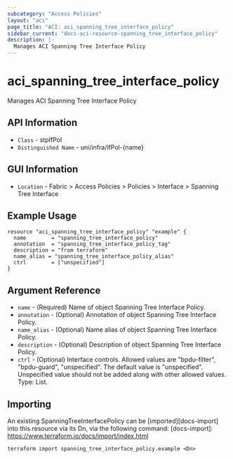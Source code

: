 ```yaml
---
subcategory: "Access Policies"
layout: "aci"
page_title: "ACI: aci_spanning_tree_interface_policy"
sidebar_current: "docs-aci-resource-spanning_tree_interface_policy"
description: |-
  Manages ACI Spanning Tree Interface Policy
---
```


# aci_spanning_tree_interface_policy

Manages ACI Spanning Tree Interface Policy

## API Information

- `Class` - stpIfPol
- `Distinguished Name` - uni/infra/ifPol-{name}

## GUI Information

- `Location` - Fabric > Access Policies > Policies > Interface > Spanning Tree Interface

## Example Usage

```hcl
resource "aci_spanning_tree_interface_policy" "example" {
  name        = "spanning_tree_interface_policy"
  annotation  = "spanning_tree_interface_policy_tag"
  description = "from terraform"
  name_alias = "spanning_tree_interface_policy_alias"
  ctrl        = ["unspecified"]
}
```

## Argument Reference

- `name` - (Required) Name of object Spanning Tree Interface Policy.
- `annotation` - (Optional) Annotation of object Spanning Tree Interface Policy.
- `name_alias` - (Optional) Name alias of object Spanning Tree Interface Policy.
- `description` - (Optional) Description of object Spanning Tree Interface Policy.
- `ctrl` - (Optional) Interface controls. Allowed values are "bpdu-filter", "bpdu-guard", "unspecified". The default value is "unspecified". Unspecified value should not be added along with other allowed values. Type: List.

## Importing

An existing SpanningTreeInterfacePolicy can be [imported][docs-import] into this resource via its Dn, via the following command:
[docs-import]: https://www.terraform.io/docs/import/index.html

```
terraform import spanning_tree_interface_policy.example <Dn>
```
